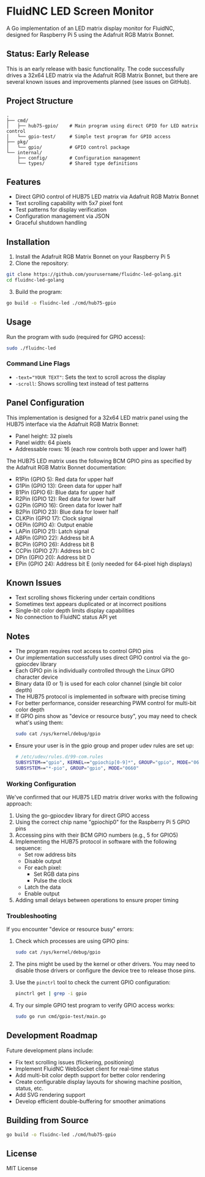 # FluidNC LED Screen Monitor

A Go implementation of an LED matrix display monitor for FluidNC, designed for Raspberry Pi 5 using the Adafruit RGB Matrix Bonnet.

## Status: Early Release

This is an early release with basic functionality. The code successfully drives a 32x64 LED matrix via the Adafruit RGB Matrix Bonnet, but there are several known issues and improvements planned (see issues on GitHub).

## Project Structure

```
.
├── cmd/
│   ├── hub75-gpio/    # Main program using direct GPIO for LED matrix control
│   └── gpio-test/     # Simple test program for GPIO access
├── pkg/
│   └── gpio/          # GPIO control package
└── internal/
    ├── config/        # Configuration management
    └── types/         # Shared type definitions
```

## Features

- Direct GPIO control of HUB75 LED matrix via Adafruit RGB Matrix Bonnet
- Text scrolling capability with 5x7 pixel font
- Test patterns for display verification
- Configuration management via JSON
- Graceful shutdown handling

## Installation

1. Install the Adafruit RGB Matrix Bonnet on your Raspberry Pi 5
2. Clone the repository:
```bash
git clone https://github.com/yourusername/fluidnc-led-golang.git
cd fluidnc-led-golang
```

3. Build the program:
```bash
go build -o fluidnc-led ./cmd/hub75-gpio
```

## Usage

Run the program with sudo (required for GPIO access):
```bash
sudo ./fluidnc-led
```

### Command Line Flags

- `-text="YOUR TEXT"`: Sets the text to scroll across the display
- `-scroll`: Shows scrolling text instead of test patterns

## Panel Configuration

This implementation is designed for a 32x64 LED matrix panel using the HUB75 interface via the Adafruit RGB Matrix Bonnet:

- Panel height: 32 pixels
- Panel width: 64 pixels
- Addressable rows: 16 (each row controls both upper and lower half)

The HUB75 LED matrix uses the following BCM GPIO pins as specified by the Adafruit RGB Matrix Bonnet documentation:

- R1Pin (GPIO 5): Red data for upper half
- G1Pin (GPIO 13): Green data for upper half
- B1Pin (GPIO 6): Blue data for upper half
- R2Pin (GPIO 12): Red data for lower half
- G2Pin (GPIO 16): Green data for lower half
- B2Pin (GPIO 23): Blue data for lower half
- CLKPin (GPIO 17): Clock signal
- OEPin (GPIO 4): Output enable
- LAPin (GPIO 21): Latch signal
- ABPin (GPIO 22): Address bit A
- BCPin (GPIO 26): Address bit B
- CCPin (GPIO 27): Address bit C
- DPin (GPIO 20): Address bit D
- EPin (GPIO 24): Address bit E (only needed for 64-pixel high displays)

## Known Issues

- Text scrolling shows flickering under certain conditions
- Sometimes text appears duplicated or at incorrect positions
- Single-bit color depth limits display capabilities
- No connection to FluidNC status API yet

## Notes

- The program requires root access to control GPIO pins
- Our implementation successfully uses direct GPIO control via the go-gpiocdev library
- Each GPIO pin is individually controlled through the Linux GPIO character device
- Binary data (0 or 1) is used for each color channel (single bit color depth)
- The HUB75 protocol is implemented in software with precise timing
- For better performance, consider researching PWM control for multi-bit color depth
- If GPIO pins show as "device or resource busy", you may need to check what's using them:
  ```bash
  sudo cat /sys/kernel/debug/gpio
  ```
- Ensure your user is in the gpio group and proper udev rules are set up:
  ```bash
  # /etc/udev/rules.d/99-com.rules
  SUBSYSTEM=="gpio", KERNEL=="gpiochip[0-9]*", GROUP="gpio", MODE="0660"
  SUBSYSTEM=="*-pio", GROUP="gpio", MODE="0660"
  ```

### Working Configuration

We've confirmed that our HUB75 LED matrix driver works with the following approach:

1. Using the go-gpiocdev library for direct GPIO access
2. Using the correct chip name "gpiochip0" for the Raspberry Pi 5 GPIO pins
3. Accessing pins with their BCM GPIO numbers (e.g., 5 for GPIO5)
4. Implementing the HUB75 protocol in software with the following sequence:
   - Set row address bits
   - Disable output
   - For each pixel:
     - Set RGB data pins
     - Pulse the clock
   - Latch the data
   - Enable output
5. Adding small delays between operations to ensure proper timing

### Troubleshooting

If you encounter "device or resource busy" errors:

1. Check which processes are using GPIO pins:
   ```bash
   sudo cat /sys/kernel/debug/gpio
   ```

2. The pins might be used by the kernel or other drivers. You may need to disable those drivers
   or configure the device tree to release those pins.

3. Use the `pinctrl` tool to check the current GPIO configuration:
   ```bash
   pinctrl get | grep -i gpio
   ```

4. Try our simple GPIO test program to verify GPIO access works:
   ```bash
   sudo go run cmd/gpio-test/main.go
   ```

## Development Roadmap

Future development plans include:
- Fix text scrolling issues (flickering, positioning)
- Implement FluidNC WebSocket client for real-time status
- Add multi-bit color depth support for better color rendering
- Create configurable display layouts for showing machine position, status, etc.
- Add SVG rendering support
- Develop efficient double-buffering for smoother animations

## Building from Source

```bash
go build -o fluidnc-led ./cmd/hub75-gpio
```

## License

MIT License 